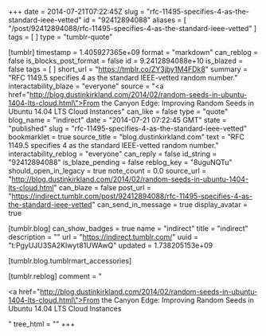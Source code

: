 +++
date = 2014-07-21T07:22:45Z
slug = "rfc-11495-specifies-4-as-the-standard-ieee-vetted"
id = "92412894088"
aliases = [ "/post/92412894088/rfc-11495-specifies-4-as-the-standard-ieee-vetted" ]
tags = [ ]
type = "tumblr-quote"

[tumblr]
timestamp = 1.405927365e+09
format = "markdown"
can_reblog = false
is_blocks_post_format = false
id = 9.2412894088e+10
is_blazed = false
tags = [ ]
short_url = "https://tmblr.co/ZY3jby1M4FDk8"
summary = "RFC 1149.5 specifies 4 as the standard IEEE-vetted random number."
interactability_blaze = "everyone"
source = "<a href=\"http://blog.dustinkirkland.com/2014/02/random-seeds-in-ubuntu-1404-lts-cloud.html\">From the Canyon Edge: Improving Random Seeds in Ubuntu 14.04 LTS Cloud Instances</a>"
can_like = false
type = "quote"
blog_name = "indirect"
date = "2014-07-21 07:22:45 GMT"
state = "published"
slug = "rfc-11495-specifies-4-as-the-standard-ieee-vetted"
bookmarklet = true
source_title = "blog.dustinkirkland.com"
text = "RFC 1149.5 specifies 4 as the standard IEEE-vetted random number."
interactability_reblog = "everyone"
can_reply = false
id_string = "92412894088"
is_blaze_pending = false
reblog_key = "8uguNQTu"
should_open_in_legacy = true
note_count = 0.0
source_url = "http://blog.dustinkirkland.com/2014/02/random-seeds-in-ubuntu-1404-lts-cloud.html"
can_blaze = false
post_url = "https://indirect.tumblr.com/post/92412894088/rfc-11495-specifies-4-as-the-standard-ieee-vetted"
can_send_in_message = true
display_avatar = true

[tumblr.blog]
can_show_badges = true
name = "indirect"
title = "indirect"
description = ""
url = "https://indirect.tumblr.com/"
uuid = "t:PgyUJU3SA2Klwyt81UWAwQ"
updated = 1.738205153e+09

[tumblr.blog.tumblrmart_accessories]

[tumblr.reblog]
comment = "<p><a href=\"http://blog.dustinkirkland.com/2014/02/random-seeds-in-ubuntu-1404-lts-cloud.html\">From the Canyon Edge: Improving Random Seeds in Ubuntu 14.04 LTS Cloud Instances</a></p>"
tree_html = ""
+++
